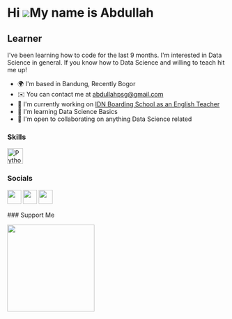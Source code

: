 Hi ![](https://user-images.githubusercontent.com/18350557/176309783-0785949b-9127-417c-8b55-ab5a4333674e.gif)My name is Abdullah
================================================================================================================================

Learner
-------

I've been learning how to code for the last 9 months. I'm interested in Data Science in general. If you know how to Data Science and willing to teach hit me up!

* 🌍  I'm based in Bandung, Recently Bogor
* ✉️  You can contact me at [abdullahpsg@gmail.com](mailto:abdullahpsg@gmail.com)
* 🚀  I'm currently working on [IDN Boarding School as an English Teacher](http://www.idn.sch.id)
* 🧠  I'm learning Data Science Basics
* 🤝  I'm open to collaborating on anything Data Science related

### Skills

<p align="left">
<a href="https://www.python.org/" target="_blank" rel="noreferrer"><img src="https://raw.githubusercontent.com/danielcranney/readme-generator/main/public/icons/skills/python-colored.svg" width="36" height="36" alt="Python" /></a>
</p>

### Socials

<p align="left"> <a href="https://www.github.com/marginalfriend" target="_blank" rel="noreferrer"><img src="https://raw.githubusercontent.com/danielcranney/readme-generator/main/public/icons/socials/github.svg" width="32" height="32" /></a> <a href="http://www.instagram.com/marginalfriend" target="_blank" rel="noreferrer"><img src="https://raw.githubusercontent.com/danielcranney/readme-generator/main/public/icons/socials/instagram.svg" width="32" height="32" /></a> <a href="https://www.linkedin.com/in/abdullah-widisman-5269591b0/" target="_blank" rel="noreferrer"><img src="https://raw.githubusercontent.com/danielcranney/readme-generator/main/public/icons/socials/linkedin.svg" width="32" height="32" /></a></p>
### Support Me

<a href="https://www.buymeacoffee.com/marginalfriend"><img src="https://cdn.buymeacoffee.com/buttons/v2/default-yellow.png" width="200" /></a>
